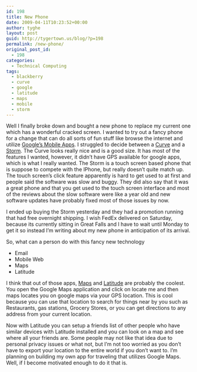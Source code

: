 ```yaml
---
id: 198
title: New Phone
date: 2009-04-11T10:23:52+00:00
author: tyghe
layout: post
guid: http://tygertown.us/blog/?p=198
permalink: /new-phone/
original_post_id:
  - 198
categories:
  - Technical Computing
tags:
  - blackberry
  - curve
  - google
  - latitude
  - maps
  - mobile
  - storm
---
```

Well I finally broke down and bought a new phone to replace my current one which has a wonderful cracked screen. I wanted to try out a fancy phone for a change that can do all sorts of fun stuff like browse the internet and utilize [Google&#8217;s Mobile Apps](http://www.google.com/mobile/). I struggled to decide between a [Curve](http://www.verizonwireless.com/b2c/store/controller?item=phoneFirst&action=viewPhoneDetail&selectedPhoneId=3745) and a [Storm](http://www.verizonwireless.com/b2c/store/controller?item=phoneFirst&action=viewPhoneDetail&selectedPhoneId=4286). The Curve looks really nice and is a good size. It has most of the features I wanted, however, it didn&#8217;t have GPS available for google apps, which is what I really wanted. The Storm is a touch screen based phone that is suppose to compete with the IPhone, but really doesn&#8217;t quite match up. The touch screen&#8217;s click feature apparently is hard to get used to at first and people said the software was slow and buggy. They did also say that it was a great phone and that you get used to the touch screen interface and most of the reviews about the slow software were like a year old and new software updates have probably fixed most of those issues by now.

I ended up buying the Storm yesterday and they had a promotion running that had free overnight shipping. I wish FedEx delivered on Saturday, because its currently sitting in Great Falls and I have to wait until Monday to get it so instead I&#8217;m writing about my new phone in anticipation of its arrival.

So, what can a person do with this fancy new technology

  * Email
  * Mobile Web
  * Maps
  * Latitude

I think that out of those apps, [Maps](http://www.google.com/mobile/blackberry/maps.html) and [Latitude](http://www.google.com/mobile/default/latitude.html) are probably the coolest. You open the Google Maps application and click on locate me and then maps locates you on google maps via your GPS location. This is cool because you can use that location to search for things near by you such as Restaurants, gas stations, Grocery Stores, or you can get directions to any address from your current location.
  
Now with Latitude you can setup a friends list of other people who have similar devices with Latitude installed and you can look on a map and see where all your friends are. Some people may not like that idea due to personal privacy issues or what not, but I&#8217;m not too worried as you don&#8217;t have to export your location to the entire world if you don&#8217;t want to. I&#8217;m planning on building my own app for traveling that utilizes Google Maps. Well, if I become motivated enough to do it that is.